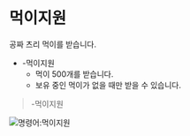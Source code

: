 # 먹이지원

공짜 츠리 먹이를 받습니다.

- -먹이지원
  - 먹이 500개를 받습니다.
  - 보유 중인 먹이가 없을 때만 받을 수 있습니다.

> -먹이지원

![명령어:먹이지원](https://bot.dowon.monster/file/no_image.jpg)

